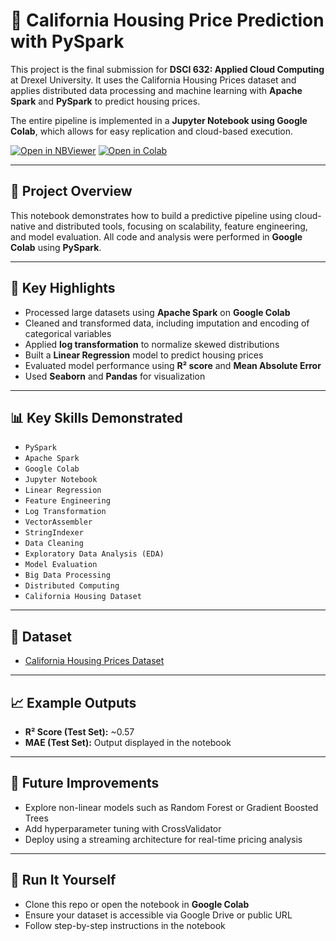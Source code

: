 # 🏡 California Housing Price Prediction with PySpark

This project is the final submission for **DSCI 632: Applied Cloud Computing** at Drexel University. It uses the California Housing Prices dataset and applies distributed data processing and machine learning with **Apache Spark** and **PySpark** to predict housing prices.

The entire pipeline is implemented in a **Jupyter Notebook using Google Colab**, which allows for easy replication and cloud-based execution.

[![Open in NBViewer](https://img.shields.io/badge/Open%20Notebook-NBViewer-orange?logo=jupyter)](https://nbviewer.org/github/vlees46/Applied-Cloud-Computing/CaliforniaHousingPrices.ipynb)
[![Open in Colab](https://colab.research.google.com/assets/colab-badge.svg)](https://colab.research.google.com/github/vlees46/Applied-Cloud-Computing/CaliforniaHousingPrices.ipynb)

---

## 📌 Project Overview

This notebook demonstrates how to build a predictive pipeline using cloud-native and distributed tools, focusing on scalability, feature engineering, and model evaluation. All code and analysis were performed in **Google Colab** using **PySpark**.

---

## 🚀 Key Highlights

- Processed large datasets using **Apache Spark** on **Google Colab**
- Cleaned and transformed data, including imputation and encoding of categorical variables
- Applied **log transformation** to normalize skewed distributions
- Built a **Linear Regression** model to predict housing prices
- Evaluated model performance using **R² score** and **Mean Absolute Error**
- Used **Seaborn** and **Pandas** for visualization

---

## 📊 Key Skills Demonstrated

- `PySpark`
- `Apache Spark`
- `Google Colab`
- `Jupyter Notebook`
- `Linear Regression`
- `Feature Engineering`
- `Log Transformation`
- `VectorAssembler`
- `StringIndexer`
- `Data Cleaning`
- `Exploratory Data Analysis (EDA)`
- `Model Evaluation`
- `Big Data Processing`
- `Distributed Computing`
- `California Housing Dataset`

---

## 📂 Dataset

- [California Housing Prices Dataset](https://www.kaggle.com/datasets/camnugent/california-housing-prices)

---

## 📈 Example Outputs

- **R² Score (Test Set):** ~0.57  
- **MAE (Test Set):** Output displayed in the notebook

---

## 🧠 Future Improvements

- Explore non-linear models such as Random Forest or Gradient Boosted Trees
- Add hyperparameter tuning with CrossValidator
- Deploy using a streaming architecture for real-time pricing analysis

---

## 🔗 Run It Yourself

- Clone this repo or open the notebook in **Google Colab**
- Ensure your dataset is accessible via Google Drive or public URL
- Follow step-by-step instructions in the notebook
